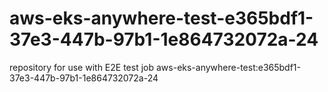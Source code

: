 # aws-eks-anywhere-test-e365bdf1-37e3-447b-97b1-1e864732072a-24
repository for use with E2E test job aws-eks-anywhere-test:e365bdf1-37e3-447b-97b1-1e864732072a-24
